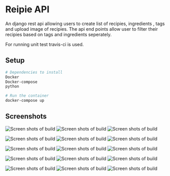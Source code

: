 
# Reipie API

An django rest api allowing users to create list of recipies, ingredients , tags and upload image of recipies. The api end points allow user to filter their recipies based on tags and ingredients seperately.

For running unit test travis-ci is used.



## Setup

```sh
# Dependencies to install
Docker
Docker-compose
python

# Run the container
docker-compose up
```
## Screenshots 

![Screen shots of build](./screenshots/1.png?raw=true "Result")
![Screen shots of build](./screenshots/2.png?raw=true "Result")
![Screen shots of build](./screenshots/3.png?raw=true "Result")

![Screen shots of build](./screenshots/4.png?raw=true "Result")
![Screen shots of build](./screenshots/5.png?raw=true "Result")
![Screen shots of build](./screenshots/6.png?raw=true "Result")

![Screen shots of build](./screenshots/7.png?raw=true "Result")
![Screen shots of build](./screenshots/8.png?raw=true "Result")
![Screen shots of build](./screenshots/9.png?raw=true "Result")

![Screen shots of build](./screenshots/10.png?raw=true "Result")
![Screen shots of build](./screenshots/11.png?raw=true "Result")
![Screen shots of build](./screenshots/12.png?raw=true "Result")

![Screen shots of build](./screenshots/13.png?raw=true "Result")
![Screen shots of build](./screenshots/14.png?raw=true "Result")
![Screen shots of build](./screenshots/15.png?raw=true "Result")
